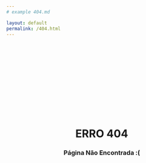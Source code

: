 ```yaml
---
# example 404.md

layout: default
permalink: /404.html
---
```

<div style="
width:100%;
  height:500px;
  display:flex;
  justify-content: center;
  align-items:center;
"> 
  <div class="d-flex flex-column" style="text-align:center;"> 
<h1>ERRO 404</h1>
<h3>Página Não Encontrada :(</h3>
    </div>
</div>
